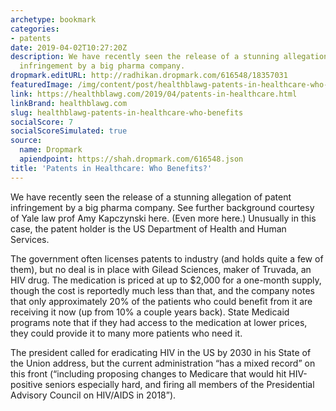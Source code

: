 ```yaml
---
archetype: bookmark
categories:
- patents
date: 2019-04-02T10:27:20Z
description: We have recently seen the release of a stunning allegation of patent
  infringement by a big pharma company.
dropmark.editURL: http://radhikan.dropmark.com/616548/18357031
featuredImage: /img/content/post/healthblawg-patents-in-healthcare-who-benefits.jpg
link: https://healthblawg.com/2019/04/patents-in-healthcare.html
linkBrand: healthblawg.com
slug: healthblawg-patents-in-healthcare-who-benefits
socialScore: 7
socialScoreSimulated: true
source:
  name: Dropmark
  apiendpoint: https://shah.dropmark.com/616548.json
title: 'Patents in Healthcare: Who Benefits?'
---
```

We have recently seen the release of a stunning allegation of patent infringement by a big pharma company. See further background courtesy of Yale law prof Amy Kapczynski here. (Even more here.) Unusually in this case, the patent holder is the US Department of Health and Human Services.

The government often licenses patents to industry (and holds quite a few of them), but no deal is in place with Gilead Sciences, maker of Truvada, an HIV drug. The medication is priced at up to $2,000 for a one-month supply, though the cost is reportedly much less than that, and the company notes that only approximately 20% of the patients who could benefit from it are receiving it now (up from 10% a couple years back). State Medicaid programs note that if they had access to the medication at lower prices, they could provide it to many more patients who need it.

The president called for eradicating HIV in the US by 2030 in his State of the Union address, but the current administration “has a mixed record” on this front (“including proposing changes to Medicare that would hit HIV-positive seniors especially hard, and firing all members of the Presidential Advisory Council on HIV/AIDS in 2018”).

